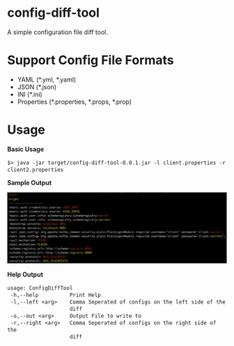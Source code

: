 # config-diff-tool

A simple configuration file diff tool.

# Support Config File Formats

* YAML (*.yml, *.yaml)
* JSON (*.json)
* INI (*.ini)
* Properties (*.properties, *.props, *.prop)

# Usage

**Basic Usage**
```
$> java -jar target/config-diff-tool-0.0.1.jar -l client.properties -r client2.properties
```

**Sample Output**

![Sample Output](sample_output.png "Sample Output")

**Help Output**

```
usage: ConfigDiffTool
 -h,--help          Print Help
 -l,--left <arg>    Comma Seperated of configs on the left side of the
                    diff
 -o,--out <arg>     Output File to write to
 -r,--right <arg>   Comma Seperated of configs on the right side of the
                    diff
```